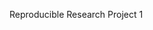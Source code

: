 Reproducible Research Project 1

<a href="https://dongjuncho.github.io/Reproducible_Research_PA1/PA1_template.html"> 
